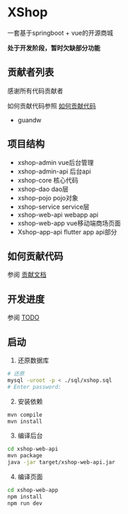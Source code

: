 # XShop
一套基于springboot + vue的开源商城

**处于开发阶段，暂时欠缺部分功能**



## 贡献者列表

感谢所有代码贡献者

如何贡献代码参照 [如何贡献代码](./CONTRIBUTING.md)

- guandw


## 项目结构
- xshop-admin vue后台管理
- xshop-admin-api 后台api
- xshop-core 核心代码
- xshop-dao dao层
- xshop-pojo pojo对象
- xshop-service service层
- xshop-web-api webapp api
- xshop-web-app vue移动端商场页面
- Xshop-app-api flutter app api部分

## 如何贡献代码
参阅 [贡献文档](./CONTRIBUTING.md)

## 开发进度
参阅 [TODO](./docs/todo.md)


## 启动
1. 还原数据库
```bash
# 还原
mysql -uroot -p < ./sql/xshop.sql
# Enter password:
```


2. 安装依赖
```bash
mvn compile
mvn install
```

3. 编译后台
```bash
cd xshop-web-api
mvn package
java -jar target/xshop-web-api.jar
```


4. 编译页面
```bash
cd xshop-web-app
npm install
npm run dev
```



